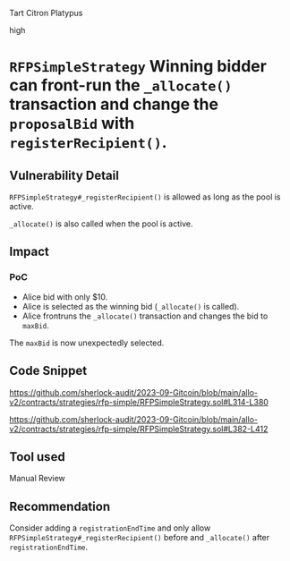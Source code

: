 Tart Citron Platypus

high

# `RFPSimpleStrategy` Winning bidder can front-run the `_allocate()` transaction and change the `proposalBid` with `registerRecipient()`.

## Vulnerability Detail

`RFPSimpleStrategy#_registerRecipient()` is allowed as long as the pool is active.

`_allocate()` is also called when the pool is active.

## Impact

### PoC

- Alice bid with only $10.
- Alice is selected as the winning bid (`_allocate()` is called).
- Alice frontruns the `_allocate()` transaction and changes the bid to `maxBid`.

The `maxBid` is now unexpectedly selected.

## Code Snippet

https://github.com/sherlock-audit/2023-09-Gitcoin/blob/main/allo-v2/contracts/strategies/rfp-simple/RFPSimpleStrategy.sol#L314-L380

https://github.com/sherlock-audit/2023-09-Gitcoin/blob/main/allo-v2/contracts/strategies/rfp-simple/RFPSimpleStrategy.sol#L382-L412

## Tool used

Manual Review

## Recommendation

Consider adding a `registrationEndTime` and only allow `RFPSimpleStrategy#_registerRecipient()` before and `_allocate()` after `registrationEndTime`.